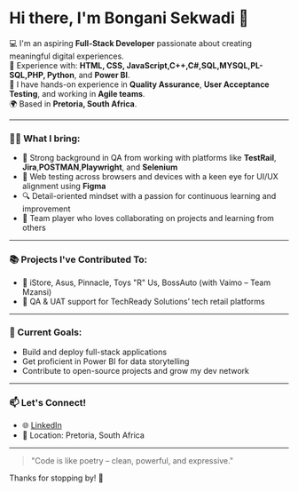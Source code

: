 # Hi there, I'm Bongani Sekwadi 👋

💻 I'm an aspiring **Full-Stack Developer** passionate about creating meaningful digital experiences.  
🎯 Experience with: **HTML, CSS, JavaScript,C++,C#,SQL,MYSQL,PL-SQL,PHP, Python**, and **Power BI**.  
🧪 I have hands-on experience in **Quality Assurance**, **User Acceptance Testing**, and working in **Agile teams**.  
🌍 Based in **Pretoria, South Africa**.

---

### 👨‍💻 What I bring:
- 🧠 Strong background in QA from working with platforms like **TestRail**, **Jira**,**POSTMAN**,**Playwright**, and **Selenium**
- 📱 Web testing across browsers and devices with a keen eye for UI/UX alignment using **Figma**
- 🔍 Detail-oriented mindset with a passion for continuous learning and improvement
- 🤝 Team player who loves collaborating on projects and learning from others

---

### 📚 Projects I've Contributed To:
- 🛒 iStore, Asus, Pinnacle, Toys "R" Us, BossAuto (with Vaimo – Team Mzansi)
- 🧠 QA & UAT support for TechReady Solutions’ tech retail platforms

---

### 🌱 Current Goals:
- Build and deploy full-stack applications  
- Get proficient in Power BI for data storytelling  
- Contribute to open-source projects and grow my dev network  

---

### 📫 Let's Connect!
- 🌐 [LinkedIn](https://www.linkedin.com/in/bongani-sekwadi-901a69136)
- 📍 Location: Pretoria, South Africa

---

> "Code is like poetry – clean, powerful, and expressive."

Thanks for stopping by! 🚀
